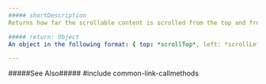 ```yaml
---
##### shortDescription
Returns how far the scrollable content is scrolled from the top and from the left.

##### return: Object
An object in the following format: { top: *scrollTop*, left: *scrollLeft* }, where *scrollTop* and *scrollLeft* are the left and top scroll offsets respectively.

---
```

#####See Also#####
#include common-link-callmethods